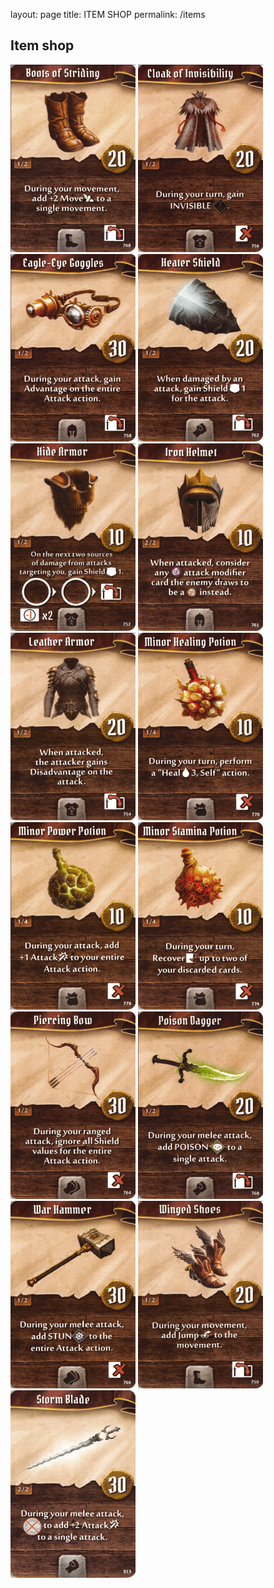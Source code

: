 layout: page
title: ITEM SHOP
permalink: /items

## Item shop
<p float="left">
  <img src="firstset/boots-of-striding.png" alt="drawing" width="200"/>
  <img src="firstset/cloak-of-invisibility.png" alt="drawing" width="200"/>
  <img src="firstset/eagle-eye-goggles.png" alt="drawing" width="200"/>
  <img src="firstset/heater-shield.png" alt="drawing" width="200"/>
  <img src="firstset/hide-armor.png" alt="drawing" width="200"/>
  <img src="firstset/iron-helmet.png" alt="drawing" width="200"/>
  <img src="firstset/leather-armor.png" alt="drawing" width="200"/>
  <img src="firstset/minor-healing-potion.png" alt="drawing" width="200"/>
  <img src="firstset/minor-power-potion.png" alt="drawing" width="200"/>
  <img src="firstset/minor-stamina-potion.png" alt="drawing" width="200"/>
  <img src="firstset/piercing-bow.png" alt="drawing" width="200"/>
  <img src="firstset/poison-dagger.png" alt="drawing" width="200"/>
  <img src="firstset/war-hammer.png" alt="drawing" width="200"/>
  <img src="firstset/winged-shoes.png" alt="drawing" width="200"/>
  <img src="firstset/storm-blade.png" alt="drawing" width="200"/>
</p>
